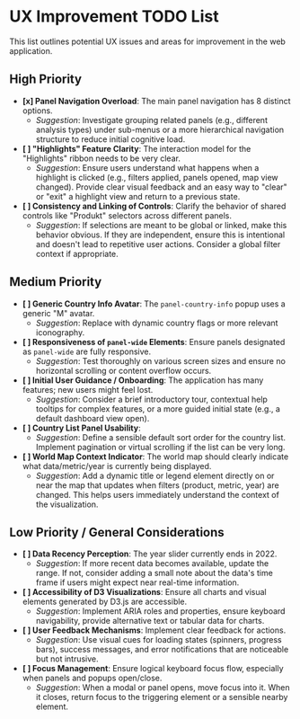# UX Improvement TODO List

This list outlines potential UX issues and areas for improvement in the web application.

## High Priority

-   **[x] Panel Navigation Overload**: The main panel navigation has 8 distinct options.
    -   *Suggestion*: Investigate grouping related panels (e.g., different analysis types) under sub-menus or a more hierarchical navigation structure to reduce initial cognitive load.
-   **[ ] "Highlights" Feature Clarity**: The interaction model for the "Highlights" ribbon needs to be very clear.
    -   *Suggestion*: Ensure users understand what happens when a highlight is clicked (e.g., filters applied, panels opened, map view changed). Provide clear visual feedback and an easy way to "clear" or "exit" a highlight view and return to a previous state.
-   **[ ] Consistency and Linking of Controls**: Clarify the behavior of shared controls like "Produkt" selectors across different panels.
    -   *Suggestion*: If selections are meant to be global or linked, make this behavior obvious. If they are independent, ensure this is intentional and doesn't lead to repetitive user actions. Consider a global filter context if appropriate.

## Medium Priority

-   **[ ] Generic Country Info Avatar**: The `panel-country-info` popup uses a generic "M" avatar.
    -   *Suggestion*: Replace with dynamic country flags or more relevant iconography.
-   **[ ] Responsiveness of `panel-wide` Elements**: Ensure panels designated as `panel-wide` are fully responsive.
    -   *Suggestion*: Test thoroughly on various screen sizes and ensure no horizontal scrolling or content overflow occurs.
-   **[ ] Initial User Guidance / Onboarding**: The application has many features; new users might feel lost.
    -   *Suggestion*: Consider a brief introductory tour, contextual help tooltips for complex features, or a more guided initial state (e.g., a default dashboard view open).
-   **[ ] Country List Panel Usability**:
    -   *Suggestion*: Define a sensible default sort order for the country list. Implement pagination or virtual scrolling if the list can be very long.
-   **[ ] World Map Context Indicator**: The world map should clearly indicate what data/metric/year is currently being displayed.
    -   *Suggestion*: Add a dynamic title or legend element directly on or near the map that updates when filters (product, metric, year) are changed. This helps users immediately understand the context of the visualization.

## Low Priority / General Considerations

-   **[ ] Data Recency Perception**: The year slider currently ends in 2022.
    -   *Suggestion*: If more recent data becomes available, update the range. If not, consider adding a small note about the data's time frame if users might expect near real-time information.
-   **[ ] Accessibility of D3 Visualizations**: Ensure all charts and visual elements generated by D3.js are accessible.
    -   *Suggestion*: Implement ARIA roles and properties, ensure keyboard navigability, provide alternative text or tabular data for charts.
-   **[ ] User Feedback Mechanisms**: Implement clear feedback for actions.
    -   *Suggestion*: Use visual cues for loading states (spinners, progress bars), success messages, and error notifications that are noticeable but not intrusive.
-   **[ ] Focus Management**: Ensure logical keyboard focus flow, especially when panels and popups open/close.
    -   *Suggestion*: When a modal or panel opens, move focus into it. When it closes, return focus to the triggering element or a sensible nearby element.

